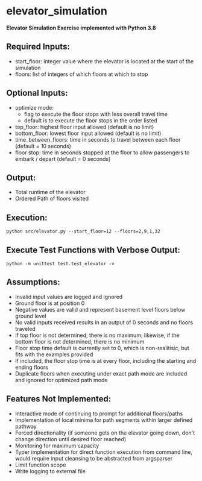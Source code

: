 # elevator_simulation
**Elevator Simulation Exercise implemented with Python 3.8**

Required Inputs:
---
- start_floor: integer value where the elevator is located at the start of the simulation
- floors: list of integers of which floors at which to stop

Optional Inputs:
---
- optimize mode: 
    - flag to execute the floor stops with less overall travel time 
    - default is to execute the floor stops in the order listed
- top_floor: highest floor input allowed (default is no limit)
- bottom_floor: lowest floor input allowed (default is no limit)
- time_between_floors: time in seconds to travel between each floor (default = 10 seconds)
- floor stop: time in seconds stopped at the floor to allow passengers to embark / depart (default = 0 seconds)

Output: 
---
- Total runtime of the elevator
- Ordered Path of floors visited

Execution:
---
`python src/elevator.py --start_floor=12 --floors=2,9,1,32`

Execute Test Functions with Verbose Output:
---
`python -m unittest test.test_elevator -v`

Assumptions:
---
- Invalid input values are logged and ignored
- Ground floor is at position 0
- Negative values are valid and represent basement level floors below ground level
- No valid inputs received results in an output of 0 seconds and no floors traveled
- If top floor is not determined, there is no maximum; likewise, if the bottom floor is not determined, there is no minimum
- Floor stop time default is currently set to 0, which is non-realitisic, but fits with the examples provided
- If included, the floor stop time is at every floor, including the starting and ending floors
- Duplicate floors when executing under exact path mode are included and ignored for optimized path mode

Features Not Implemented:
---
- Interactive mode of continuing to prompt for additional floors/paths
- Implementation of local minima for path segments within larger defined pathway
- Forced directionality (if someone gets on the elevator going down, don't change direction until desired floor reached)
- Monitoring for maximum capacity
- Typer implementation for direct function execution from command line, would require input cleansing to be abstracted from argsparser 
- Limit function scope
- Write logging to external file